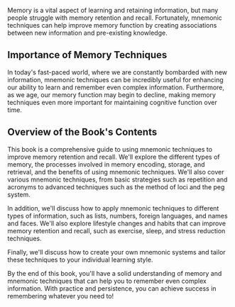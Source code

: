 
Memory is a vital aspect of learning and retaining information, but many people struggle with memory retention and recall. Fortunately, mnemonic techniques can help improve memory function by creating associations between new information and pre-existing knowledge.

Importance of Memory Techniques
-------------------------------

In today's fast-paced world, where we are constantly bombarded with new information, mnemonic techniques can be incredibly useful for enhancing our ability to learn and remember even complex information. Furthermore, as we age, our memory function may begin to decline, making memory techniques even more important for maintaining cognitive function over time.

Overview of the Book's Contents
-------------------------------

This book is a comprehensive guide to using mnemonic techniques to improve memory retention and recall. We'll explore the different types of memory, the processes involved in memory encoding, storage, and retrieval, and the benefits of using mnemonic techniques. We'll also cover various mnemonic techniques, from basic strategies such as repetition and acronyms to advanced techniques such as the method of loci and the peg system.

In addition, we'll discuss how to apply mnemonic techniques to different types of information, such as lists, numbers, foreign languages, and names and faces. We'll also explore lifestyle changes and habits that can improve memory retention and recall, such as exercise, sleep, and stress reduction techniques.

Finally, we'll discuss how to create your own mnemonic systems and tailor these techniques to your individual learning style.

By the end of this book, you'll have a solid understanding of memory and mnemonic techniques that can help you to remember even complex information. With practice and persistence, you can achieve success in remembering whatever you need to!
